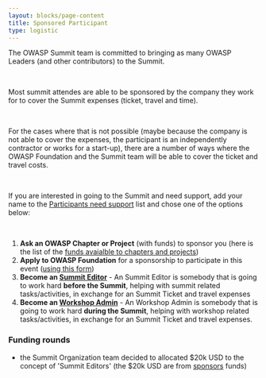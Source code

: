 ```yaml
---
layout: blocks/page-content
title: Sponsored Participant
type: logistic
---
```


The OWASP Summit team is committed to bringing as many OWASP Leaders (and other contributors) to the Summit. 

&nbsp;

Most summit attendes are able to be sponsored by the company they work for to cover the Summit expenses (ticket, travel and time). 

&nbsp;

For the cases where that is not possible (maybe because the company is not able to cover the expenses, the participant is an independently contractor or works for a start-up), there are a number of ways where the OWASP Foundation and the Summit team will be able to cover the ticket and travel costs.

&nbsp;

If you are interested in going to the Summit and need support, add your name to the [Participants need support](Participants-need-support.html) list and chose one of the options below:

&nbsp;

1. **Ask an OWASP Chapter or Project** (with funds) to sponsor you (here is the list of the [funds avaialble to chapters and projects](https://docs.google.com/a/owasp.org/spreadsheets/d/11acTOmtmBGq6-5CIGsjlEByU8POSGqda0r23VNnhEGQ/pub?hl=en_US&hl=en_US&output=html))
2. **Apply to OWASP Foundation** for a sponsorship to participate in this event ([using this form](https://www.tfaforms.com/308703))
3. **Become an [Summit Editor](Summit-Editor.html)** - An Summit Editor is somebody that is going to work hard **before the Summit**, helping with summit related tasks/activities, in exchange for an Summit Ticket and travel expenses
4. **Become an [Workshop Admin](Workshop-Admin.html)** - An Workshop Admin is somebody that is going to work hard **during the Summit**, helping with workshop related tasks/activities, in exchange for an Summit Ticket and travel expenses. 



### Funding rounds

* the Summit Organization team decided to allocated $20k USD to the concept of 'Summit Editors' (the $20k USD are from [sponsors](../new/sponsors.html) funds)

